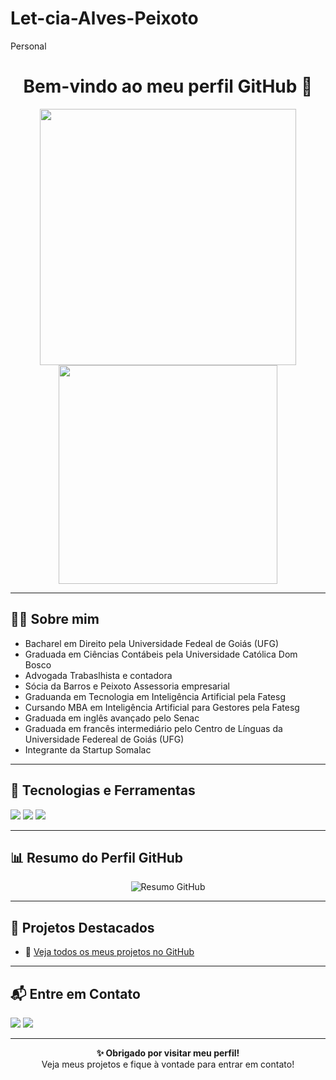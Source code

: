 # Let-cia-Alves-Peixoto
Personal
<h1 align="center">Bem-vindo ao meu perfil GitHub 👋</h1>

<p align="center">
  <img src="https://github-readme-stats.vercel.app/api?username=LeticiaAlvesPeixoto&show_icons=true&theme=dracula" width="410"/>
  <img src="https://github-readme-stats.vercel.app/api/top-langs/?username=LeticiaAlvesPeixoto&layout=compact&theme=dracula" width="350"/>
</p>

---

## 🙋‍♂ Sobre mim

- Bacharel em Direito pela Universidade Fedeal de Goiás (UFG)
- Graduada em Ciências Contábeis pela Universidade Católica Dom Bosco
- Advogada Trabaslhista e contadora
- Sócia da Barros e Peixoto Assessoria empresarial
- Graduanda em Tecnologia em Inteligência Artificial pela Fatesg
- Cursando MBA em Inteligência Artificial para Gestores pela Fatesg
- Graduada em inglês avançado pelo Senac
- Graduada em francês intermediário pelo Centro de Línguas da Universidade Federeal de Goiás (UFG)
- Integrante da Startup Somalac

---

## 🚀 Tecnologias e Ferramentas

<p>
  <!-- Linguagens e Frameworks -->
  <img src="https://img.shields.io/badge/Python-3670A0?style=for-the-badge&logo=python&logoColor=ffdd54"/>

  <!-- Inteligência Artificial e Ciência de Dados -->
 
  <!-- Business Intelligence e Visualização -->
  <img src="https://img.shields.io/badge/Business%20Intelligence-1E90FF?style=for-the-badge&logo=tableau&logoColor=white"/>
  <img src="https://img.shields.io/badge/Power%20BI-F2C811?style=for-the-badge&logo=powerbi&logoColor=black"/>
   
</p>

---

## 📊 Resumo do Perfil GitHub

<p align="center">
  <img src="https://github-profile-summary-cards.vercel.app/api/cards/profile-details?username=LeticiaAlvesPeixoto&theme=2077" alt="Resumo GitHub"/>
</p>

---

## 📂 Projetos Destacados


- 🔗 [Veja todos os meus projetos no GitHub](https://github.com/LeticiaAlvesPeixoto?tab=repositories)

---

## 📬 Entre em Contato

<p>
 </a>
  <a href="mailto:leticiapeixoto.adv@gmail.com"><img src="https://img.shields.io/badge/-Email-D14836?style=for-the-badge&logo=gmail&logoColor=white"/></a>
  <a href="https://www.instagram.com/leticiapeixoto__/"><img src="https://img.shields.io/badge/-Instagram-E4405F?style=for-the-badge&logo=instagram&logoColor=white"/></a>
</p>

---
<p align="center">
  <strong>✨ Obrigado por visitar meu perfil!</strong><br/>
  Veja meus projetos e fique à vontade para entrar em contato!
</p>

